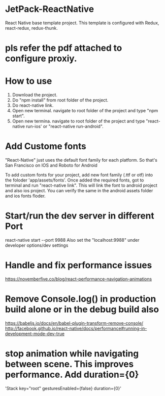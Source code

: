 # JetPack-ReactNative
React Native base template project. This template is configured with Redux, react-redux, redux-thunk. 

# pls refer the pdf attached to configure proxiy.

# How to use
1. Download the project.
2. Do "npm install" from root folder of the project.
3. Do react-native link.
4. Open new terminal. navigate to root folder of the project and type "npm start".
5. Open new termina. navigate to root folder of the project and type "react-native run-ios' or "react-native run-android".


# Add Custome fonts
"React-Native" just uses the default font family for each platform. So that's San Francisco on IOS and Roboto for Android

To add custom fonts for your project, add new font family (.ttf or otf) into the foloder 'app/assets/fonts'. Once added the required fonts, got to terminal and run "react-native link". This will link the font to android project and also ios project. You can verify the same in the android assets folder and ios fonts floder.

# Start/run the dev server in different Port
react-native start --port 9988
Also set the "localhost:9988" under developer options/dev settings

# Handle and fix performance issues
https://novemberfive.co/blog/react-performance-navigation-animations

# Remove Console.log() in production build alone or in the debug build also
https://babeljs.io/docs/en/babel-plugin-transform-remove-console/
http://facebook.github.io/react-native/docs/performance#running-in-development-mode-dev-true

# stop animation while navigating between scene. This improves performance. Add duration={0}

 'Stack key="root" gesturesEnabled={false} duration={0}'
